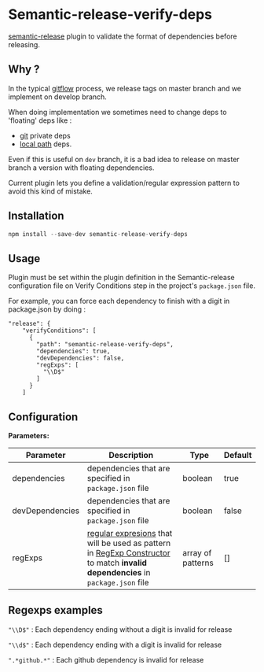 # Semantic-release-verify-deps

[semantic-release](https://github.com/semantic-release/semantic-release) plugin to validate the format of dependencies before releasing.

## Why ?

In the typical [gitflow](nvie.com/posts/a-successful-git-branching-model/) process, we release tags on master branch and we implement on develop branch.

When doing implementation we sometimes need to change deps to 'floating' deps like :
* [git](https://docs.npmjs.com/files/package.json#git-urls-as-dependencies) private deps
* [local path](https://docs.npmjs.com/files/package.json#local-paths) deps.

Even if this is useful on `dev` branch, it is a bad idea to release on master branch a version with floating dependencies.

Current plugin lets you define a validation/regular expression pattern to avoid this kind of mistake.

## Installation

```js
npm install --save-dev semantic-release-verify-deps 
```

## Usage

Plugin must be set within the plugin definition in the Semantic-release configuration file on Verify Conditions step in the project's `package.json` file.

For example, you can force each dependency to finish with a digit in package.json by doing :

```
"release": {
    "verifyConditions": [
      {
        "path": "semantic-release-verify-deps",
        "dependencies": true,
        "devDependencies": false,
        "regExps": [
          "\\D$"
        ]
      }
    ]
```


## Configuration

**Parameters:**

|Parameter|Description|Type|Default|
|---------|-----------|----|---|
|dependencies|dependencies that are specified in `package.json` file| boolean| true|
|devDependencies|dependencies that are specified in `package.json` file| boolean| false|
|regExps|[regular expresions](https://developer.mozilla.org/en-US/docs/Web/JavaScript/Guide/Regular_Expressions) that will be used as pattern in [RegExp Constructor](https://developer.mozilla.org/en-US/docs/Web/JavaScript/Reference/Global_Objects/RegExp) to match **invalid dependencies** in `package.json` file | array of patterns| [] |

## Regexps examples

`"\\D$"` : Each dependency ending without a digit is invalid for release

`"\\d$"` : Each dependency ending with a digit is invalid for release

`".*github.*"` : Each github dependency is invalid for release
